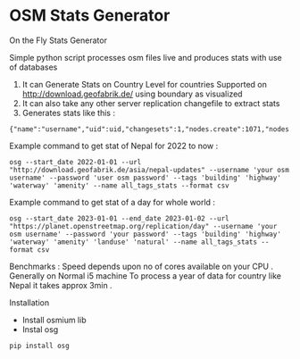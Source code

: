 # OSM Stats Generator
On the Fly Stats Generator 

Simple python script processes osm files live and produces stats with use of  databases

1. It can Generate Stats on Country Level for countries Supported on http://download.geofabrik.de/ using boundary as visualized 
2. It can also take any other server replication changefile to extract stats 
2. Generates stats like this :
```
{"name":"username","uid":uid,"changesets":1,"nodes.create":1071,"nodes.modify":2100,"nodes.delete":0,"ways.create":146,"ways.modify":69,"ways.delete":0,"relations.create":0,"relations.modify":1,"relations.delete":0,"building.create":138,"building.modify":11,"building.delete":0,"highway.create":5,"highway.modify":49,"highway.delete":0,"waterway.create":0,"waterway.modify":4,"waterway.delete":0,"amenity.create":0,"amenity.modify":3,"amenity.delete":0,"landuse.create":3,"landuse.modify":1,"landuse.delete":0,"natural.create":0,"natural.modify":3,"natural.delete":0,"total_map_changes":3387}
```

Example command to get stat of Nepal for 2022 to now : 

```
osg --start_date 2022-01-01 --url "http://download.geofabrik.de/asia/nepal-updates" --username 'your osm username' --password 'user osm password' --tags 'building' 'highway' 'waterway' 'amenity' --name all_tags_stats --format csv
```

Example command to get stat of a day for whole world :

```
osg --start_date 2023-01-01 --end_date 2023-01-02 --url "https://planet.openstreetmap.org/replication/day" --username 'your osm username' --password 'your password' --tags 'building' 'highway' 'waterway' 'amenity' 'landuse' 'natural' --name all_tags_stats --format csv
```

Benchmarks : 
Speed depends upon no of cores available on your CPU .
Generally on Normal i5 machine To process a year of data for country like Nepal it takes approx 3min .

Installation 

- Install osmium lib
- Instal osg 
```
pip install osg 
```

